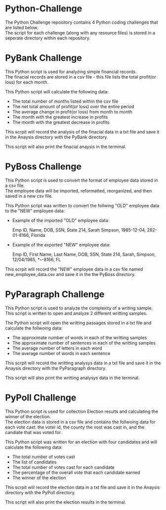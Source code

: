 # Python-Challenge

The Python Challenge repository contains 4 Python coding challenges that are listed below.  
The script for each challenge (along with any resource files) is stored in a seperate directory within each repository.


# PyBank Challenge
This Python script is used for analyzing simple financial records.  
The finacial records are stored in a csv file - this file lists the total profit(or loss) for each month.

This Python script will calculate the following data:

 - The total number of months listed within the csv file
 - The net total amount of profit(or loss) over the entire period
 - The average change in profit(or loss) from month to month
 - The month with the greatest increase in profits
 - The month with the greatest decrease in profits

This scrpit will record the analysis of the finacial data in a txt file and save it in the Anaysis directory with the PyBank directory.

This script will also print the finacial anaysis in the terminal.



# PyBoss Challenge
This Python script is used to convert the format of employee data stored in a csv file.  
The employee data will be imported, reformatted, reorganized, and then saved in a new csv file.

This Python script was written to convert the follwing "OLD" employee data to the "NEW" employee data:

 - Example of the imported "OLD" employee data:

    Emp ID,      Name,       DOB,         SSN,       State
    214,    Sarah Simpson, 1985-12-04, 282-01-8166,  Florida

 - Example of the exported "NEW" employee data:

    Emp ID, First Name, Last Name,    DOB,         SSN,    State
    214,      Sarah,     Simpson,  12/04/1985, ***-**-8166,  FL

This scrpit will record the "NEW" employee data in a csv file named new_employee_data.csv and save it in the the PyBoss directory.



# PyParagraph Challenge
This Python script is used to analyze the complexity of a writing sample.  This script is written to open and analyze 2 different writting samples.   

The Python script will open the writting passages stored in a txt file and calculate the follwoing data: 

 - The approximate number of words in each of the writting samples
 - The approximate number of sentences in each of the writting samples
 - The average number of letters in each word
 - The average number of words in each sentence

This scrpit will record the writting analysys data in a txt file and save it in the Anaysis directory with the PyParagraph directory.

This script will also print the writting analysys data in the terminal.



# PyPoll Challenge
This Python script is used for collection Election results and calculating the winner of the election.  
The election data is stored in a csv file and contains the follwoing data for each vote cast:  the voter id, the county the vost was cast in, and the candiate that was voted for.

This Python script was written for an election with four candidates and will calculate the following data:

 - The total number of votes cast
 - The list of candidates
 - The total number of votes cast for each candidate
 - The percentage of the overall vote that each candidate earned
 - The winner of the election

This scrpit will record the election data in a txt file and save it in the Anaysis directory with the PyPoll directory.

This script will also print the election results in the terminal.
